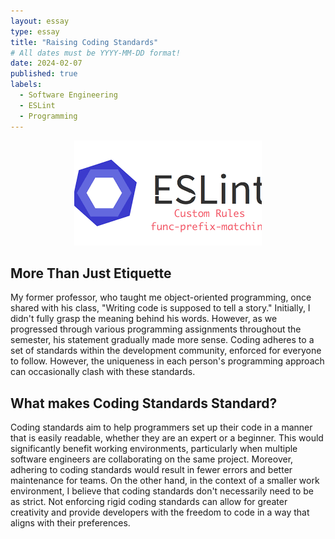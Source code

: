```yaml
---
layout: essay
type: essay
title: "Raising Coding Standards"
# All dates must be YYYY-MM-DD format!
date: 2024-02-07
published: true
labels:
  - Software Engineering
  - ESLint
  - Programming
---
```


<p align="center">
<img class="img-fluid" src="../img/eslints.png">
</p>

## More Than Just Etiquette
My former professor, who taught me object-oriented programming, once shared with his class, "Writing code is supposed to tell a story." Initially, I didn't fully grasp the meaning behind his words. However, as we progressed through various programming assignments throughout the semester, his statement gradually made more sense. Coding adheres to a set of standards within the development community, enforced for everyone to follow. However, the uniqueness in each person's programming approach can occasionally clash with these standards. 

## What makes Coding Standards Standard?
Coding standards aim to help programmers set up their code in a manner that is easily readable, whether they are an expert or a beginner. This would significantly benefit working environments, particularly when multiple software engineers are collaborating on the same project. Moreover, adhering to coding standards would result in fewer errors and better maintenance for teams. On the other hand, in the context of a smaller work environment, I believe that coding standards don't necessarily need to be as strict. Not enforcing rigid coding standards can allow for greater creativity and provide developers with the freedom to code in a way that aligns with their preferences.



